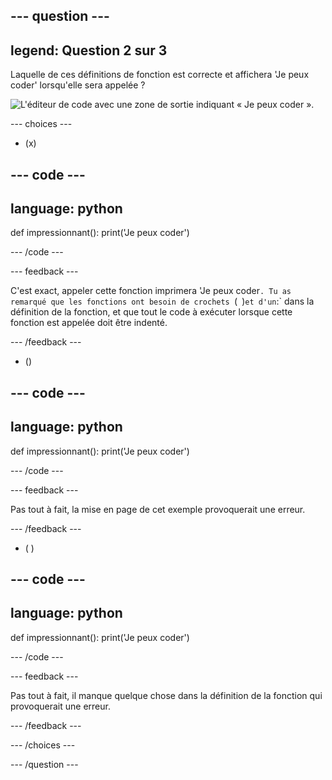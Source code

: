 ## --- question ---

## legend: Question 2 sur 3

Laquelle de ces définitions de fonction est correcte et affichera 'Je peux coder' lorsqu'elle sera appelée ?

![L'éditeur de code avec une zone de sortie indiquant « Je peux coder ».](images/quiz2.png)

\--- choices ---

- (x)

## --- code ---

## language: python

def impressionnant():
print('Je peux coder')

\--- /code ---

\--- feedback ---

C'est exact, appeler cette fonction imprimera 'Je peux coder`. Tu as remarqué que les fonctions ont besoin de crochets `(` `)`et d'un`:\` dans la définition de la fonction, et que tout le code à exécuter lorsque cette fonction est appelée doit être indenté.

\--- /feedback ---

- ()

## --- code ---

## language: python

def impressionnant():
print('Je peux coder')

\--- /code ---

\--- feedback ---

Pas tout à fait, la mise en page de cet exemple provoquerait une erreur.

\--- /feedback ---

- ( )

## --- code ---

## language: python

def impressionnant():
print('Je peux coder')

\--- /code ---

\--- feedback ---

Pas tout à fait, il manque quelque chose dans la définition de la fonction qui provoquerait une erreur.

\--- /feedback ---

\--- /choices ---

\--- /question ---
